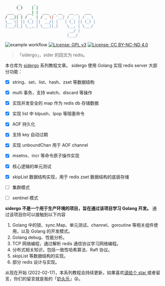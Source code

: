 ```bash
      _      _
     (_)    | |
 ___  _   __| |  ___  _ __   __ _   ___
/ __|| | / _` | / _ \| '__| / _` | / _ \
\__ \| || (_| ||  __/| |   | (_| || (_) |
|___/|_| \__,_| \___||_|    \__, | \___/
                             __/ |
                            |___/

```

![example workflow](https://github.com/chenjiayao/sidergo-posts/actions/workflows/master.yml/badge.svg)
[![License: GPL v3](https://img.shields.io/badge/License-GPL%20v3-brightgreen.svg)](https://www.gnu.org/licenses/gpl-3.0)
[![License: CC BY-NC-ND 4.0](https://img.shields.io/badge/License-CC%20BY--NC--ND%204.0-lightgrey.svg)](https://creativecommons.org/licenses/by-nc-nd/4.0/)

> 「sidergo」，sider 的回文为 redis。

本仓库为 [sidergo](https://github.com/chenjiayao/sidergo) 系列教程文章。 sidergo 使用 Golang 实现 redis server 大部分功能：
- [x] string、set、list、hash、zset 等数据结构
- [x] multi 事务，支持 watch、discard 等操作
- [x] 实现并发安全的 map 作为 redis db 存储数据
- [x] 实现 list 中 blpush、lpop 等阻塞命令
- [x] AOF 持久化
- [x] 支持 key 自动过期 
- [x] 实现 unboundChan 用于 AOF channel
- [x] msetnx、incr 等命令原子操作实现
- [x] 核心逻辑的单元测试 
- [x] skipList 数据结构实现，用于 redis zset 数据结构的底层存储
- [ ] 集群模式 
- [ ] sentinel 模式



**sidergo 不是一个用于生产环境的项目，旨在通过该项目学习 Golang 开发。** 通过该项目你可以接触到以下内容
1. Golang 中的锁、sync.Map、单元测试、channel、goroutine 等相关组件使用，以及 Golang 的开发模式。
2. Golang debug、性能分析。
3. TCP 网络编程，通过解析 redis 通信协议学习网络编程。
4. 分布式相关知识，包括一致性哈希算法、Raft 协议。
5. skipList 等数据结构的实现。
6. 部分 redis 设计与实现。

从现在开始 (2022-02-17)，本系列教程会持续更新，如果喜欢[请给个 star ](https://github.com/chenjiayao/sidergo)或者留言，你们的留言就是我的「[奶头乐](https://baike.baidu.com/item/%E5%A5%B6%E5%A4%B4%E4%B9%90%E7%90%86%E8%AE%BA/24573214)」😝。

<Vssue/>
